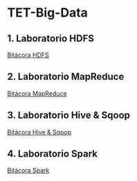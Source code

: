 # TET-Big-Data

## 1. Laboratorio HDFS

[Bitácora HDFS](lab-HDFS.md)

## 2. Laboratorio MapReduce

[Bitácora MapReduce](lab-MapReduce.md)

## 3. Laboratorio Hive & Sqoop

[Bitácora Hive & Sqoop](lab-Hive-Sqoop.md)

## 4. Laboratorio Spark

[Bitácora Spark](lab-Spark.md)
